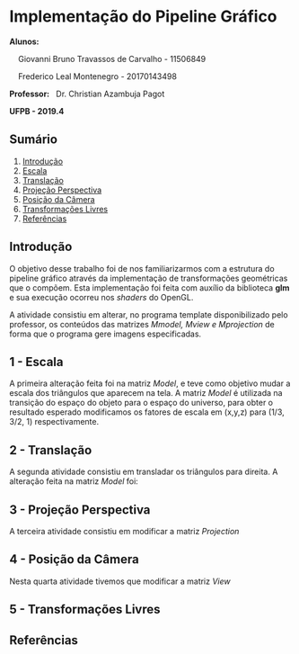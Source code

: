 <h1> Implementação do Pipeline Gráfico </h1>
<p><b>Alunos:</b> </p>
<p>&nbsp;&nbsp;&nbsp; Giovanni Bruno Travassos de Carvalho - 11506849</p>
<p>&nbsp;&nbsp;&nbsp;	Frederico Leal Montenegro - 20170143498</p>
<p><b>Professor:</b>&nbsp;&nbsp; Dr. Christian Azambuja Pagot</p>
<p><b>UFPB - 2019.4</b></p>

<h2> Sumário </h2> 
<ol>
	<li><a href="">Introdução</a></li>
	<li><a href="">Escala</a></li>
	<li><a href="">Translação</a></li>
	<li><a href="">Projeção Perspectiva</a></li>
	<li><a href="">Posição da Câmera</a></li>
	<li><a href="">Transformações Livres</a></li>
	<li><a href="">Referências</a></li>
</ol>

<h2>Introdução</h2>
<p>O objetivo desse trabalho foi de nos familiarizarmos com a estrutura do pipeline gráfico através da implementação de transformações geométricas que o compõem. Esta implementação foi feita com auxílio da biblioteca <b>glm</b> e sua execução ocorreu nos <i>shaders</i> do OpenGL.</p>
<p>A atividade consistiu em alterar, no programa template disponibilizado pelo professor, os conteúdos das matrizes <i>Mmodel, Mview e Mprojection</i> de forma que o programa gere imagens especificadas.</p>

<h2>1 - Escala</h2>
<p> A primeira alteração feita foi na matriz <i>Model</i>, e teve como objetivo mudar a escala dos triângulos que aparecem na tela. A matriz <i>Model</i> é utilizada na transição do espaço do objeto para o espaço do universo, para obter o resultado esperado modificamos os fatores de escala em (x,y,z) para (1/3, 3/2, 1) respectivamente. </p>

<h2>2 - Translação</h2>
<p> A segunda atividade consistiu em transladar os triângulos para direita. A alteração feita na matriz <i>Model</i> foi: </p>

<h2>3 - Projeção Perspectiva</h2>
<p> A terceira atividade consistiu em modificar a matriz <i>Projection</i> </p>

<h2>4 - Posição da Câmera</h2>
<p> Nesta quarta atividade tivemos que modificar a matriz <i>View</i>   </p>

<h2>5 - Transformações Livres</h2>
<p>    </p> 

<h2>Referências</h2>

